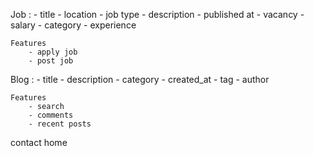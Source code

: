 Job :
    - title
    - location
    - job type
    - description
    - published at
    - vacancy
    - salary 
    - category
    - experience

    Features
        - apply job
        - post job

Blog :
    - title 
    - description
    - category 
    - created_at
    - tag 
    - author

    Features
        - search
        - comments
        - recent posts

contact
home